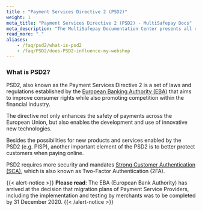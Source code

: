 ```yaml
---
title : "Payment Services Directive 2 (PSD2)"
weight: 1
meta_title: "Payment Services Directive 2 (PSD2) - MultiSafepay Docs"
meta_description: "The MultiSafepay Documentation Center presents all relevant information about our Plugins and API. You can also find support pages for payment methods, tools and general questions as well as the contact details of our Support and Integration Teams."
read_more: "."
aliases: 
    - /faq/psd2/what-is-psd2
    - /faq/PSD2/does-PSD2-influence-my-webshop
---
```


### What is PSD2?

PSD2, also known as the Payment Services Directive 2 is a set of laws and regulations established by the [European Banking Authority (EBA)](https://eba.europa.eu) that aims to improve consumer rights while also promoting competition within the financial industry.

The directive not only enhances the safety of payments across the European Union, but also enables the development and use of innovative new technologies.

Besides the possibilities for new products and services enabled by the PSD2 (e.g. PISP), another important element of the PSD2 is to better protect customers when paying online.

PSD2 requires more security and mandates [Strong Customer Authentication (SCA)](https://docs.multisafepay.com/faq/payment-regulations/strong-customer-authentication), which is also known as Two-Factor Authentication (2FA).

{{< alert-notice >}} __Please read__: The EBA (European Bank Authority) has arrived at the decision that migration plans of Payment Service Providers, including the implementation and testing by merchants was to be completed by 31 December 2020. {{< /alert-notice >}}
